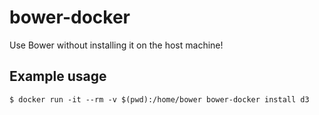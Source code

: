 # bower-docker

Use Bower without installing it on the host machine!

Example usage
---

```
$ docker run -it --rm -v $(pwd):/home/bower bower-docker install d3
```

